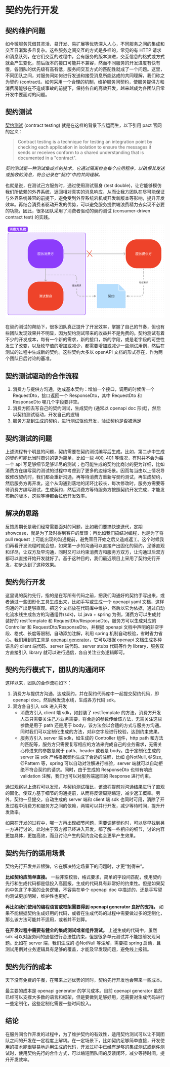 # 契约先行开发


## 契约维护问题

如今微服务凭借其灵活、易开发、易扩展等优势深入人心，不同服务之间的集成和交互日渐繁多且复杂。这些服务之间交互的方式是多样的，常见的有 HTTP 请求和消息队列，在它们交互的过程中，会有服务的版本演进，交互信息的格式或方式就会产生变化，前后版本的接口可能并不兼容，然而不同服务的开发进度有快有慢，各团队的优先级有高有低，服务间交互方式的匹配性就成了一个问题。这里，不同团队之间，对服务间如何进行发送和接受消息所能达成的共同理解，我们称之为契约 (contract)。如何采用一个合理的机制，维护服务间契约，使服务提供方和消费房能够在不造成事故的前提下，保持各自的高效开发，越来越成为各团队日常开发中要面对的问题。

## 契约测试

[契约测试](https://docs.pact.io/#what-is-contract-testing) (contract testing) 就是在这样的背景下应运而生，以下引用 pact 官网的定义：

> Contract testing is a technique for testing an integration point by checking each application in isolation to ensure the messages it sends or receives conform to a shared understanding that is documented in a "contract".

*契约测试是一种测试集成点的技术，它通过隔离检查每个应用程序，以确保其发送或接收的消息，符合记录在“契约”中的共同理解。*

也就是说，在测试己方服务时，通过使用测试替身 (test double)，让它能够模仿我们所依赖的外界系统，返回相对真实的消息响应，从而让我方团队在尽可能保证与外界系统兼容的前提下，避免受到外界系统宕机或开发新版本等影响，提升开发效率。再结合消费者驱动开发的优势，可以避免服务提供端浪费精力去实现不必要的功能，因此，很多团队采用了消费者驱动的契约测试 (consumer-driven contract test) 的实践。

![test double](./pictures/consumer-driven-contract-test.png)

在契约测试的帮助下，很多团队真正提升了开发效率，掌握了自己的节奏，但也有些团队发现效果并不明显，因为契约测试带来的收益并不是免费的。契约测试有着不少的开发成本，每有一个新的需求，新的接口，新的字段，或是老字段的可空性发生了改变，以及枚举值的增加或减少，都需要增加或减少一些测试用例，然后在测试的过程中生成新的契约。这些契约大多以 openAPI 文档的形式存在，作为两个团队日后讨论的基准。

## 契约测试驱动的合作流程

1. 消费方与提供方沟通，达成基本契约：增加一个接口，调用的时候传一个 RequestDto，接口返回一个 ResponseDto，其中 RequestDto 和 ResponseDto 哪几个字段要非空。
2. 消费方回去写自己的契约测试，生成契约 (通常以 openapi doc 形式)，然后以契约测试驱动，开发自己的逻辑
3. 服务方拿到生成的契约，进行测试驱动开发，验证契约是否被满足

## 契约测试的问题

上述流程有个明显的问题，契约需要在契约测试编写后生成。比如，第二步中生成的契约可能比当时商讨的更为简单，比如一些 400, 401 等情况，有时并不会为每一个 api 写足够细节足够详尽的测试；也可能生成的契约比商讨的更为详细，比如消费方在编写契约测试的过程中考虑到了更多的边缘场景。因而每当由以上情况导致修改契约时，我们都会重新沟通，再等待消费方重新写契约测试，再生成契约，然后服务方再开发。这个从沟通到落地的闭环比较长，每次修改时，服务方需要等待消费方编写测试，生成契约，然后消费方等待服务方按照契约开发完成，才能发布新的版本，这些等待都会拉低开发效率。

## 解决的思路

反馈周期长是我们经常需要面对的问题，比如我们要搞快速迭代，定期 showcase，就是为了及时得到客户的反馈；再比如我们搞结对编程，也是为了将 pull request 上可能出现的沟通提前，避免盲目开始之后又造成返工。这个时候我们再看开发流程时就会想，如果第一步的沟通可以直接产出固化的契约，足够直观和详尽，让双方及早沟通，同时又可以约束消费方和服务方双方，让沟通过后双方都可以直接开始开发就好了。基于这种目的，我们最近项目上采用了契约先行开发，初步达到了这种效果。

## 契约先行开发

这里说的契约先行，指的是在写所有代码之前，把我们沟通好的契约手写出来，或者通过一些图形化工具生成出来，比如手写或生成一个 openapi yaml 文档，这样沟通的产出足够直观。把这个文档放在代码库中维护，然后以它为依据，通过自动化流水线生成各方的沟通组件(sdk)，以 java + spring 为例，消费方可以生成封装好的 restTemplate 和 RequestDto/ResponseDto，服务方可以生成对应的 Controller 和 RequestDto/ResponseDto，并根据 openapi 文档中声明的非空字段、格式、长度等限制，自动添加注解，利用 spring 机制自动校验，省时省力省心。我们用到的工具是 [openapi generator](https://github.com/OpenAPITools/openapi-generator)，它可以根据 openapi 文档生成多种语言的 client 端代码、server 端代码、server stubs 代码等作为 library，服务双方直接引入 library 就可以进行通信，各自关注业务逻辑即可。

## 契约先行模式下，团队的沟通闭环

这样以来，团队的合作流程如下：

1. 消费方与提供方沟通，达成契约，并在契约代码库中一起提交契约代码，即 openapi doc。然后触发流水线，生成各方代码 sdk。
2. 双方各自引入 sdk 进入开发
    * 消费方引入 client 端 sdk，如封装了 restTemplate 的方法，消费方开发人员只需要关注己方业务需要，将合适的参数传给该方法，无需关注这些参数是用于 path 还是用于 body，该方法会以合适的方式与服务方沟通。同时我们可以定制化生成的方法，对非空字段进行校验，达到约束效果。
    * 服务方引入 server 端 sdk，如生成的 Controller 组件，http path 和方法的匹配等，服务方只需要复写相应的方法来完成自己的业务需求，无需关心传进来的参数是属于 path、header 或者是 body。由于定制化生成的 server 端 sdk 严格根据契约生成了合适的注解，比如 @NotNull, @Size, @Pattern 等，spring 可以自动对注解进行校验，server 端就可以自动拒绝不符合契约的请求。同时，由于生成的 ResponseDto 也带有响应 validation 注解，我们也可以对服务端返回的 Response 进行约束。

通过观察以上流程可以发现，与契约测试相比，该流程提前对沟通结果进行了直观的固化，使双方基于细节的沟通提前，从而将反馈周期缩短，减少返工概率。另外，契约一旦提交，自动生成的 server 端和 client 端 sdk 也同时可用，消除了开发过程中消费方和服务方之间的依赖，两端可以并行开发，减少等待时间，提升开发效率。

如果在开发的过程中，哪一方再出现细节问题，需要调整契约时，可以尽早找到另一方进行讨论。此时由于双方都已经进入开发，都了解一些相应的细节，讨论内容更加具体，更加高效，而且讨论产生的契约变动也会更早产生效果。

## 契约先行的适用场景

契约先行开发并非银弹，它在解决特定场景下的问题时，才更“划得来”。

**比如契约应简单直接。** 一些非空校验，格式要求，简单的字段间匹配，使用契约先行和生成代码都是低投入高回报，生成的代码具有非常好的约束性。但是如果契约中包含了丰富的业务逻辑，不容易在单个 openapi doc 中描述的，还是手写契约测试更加明晰，维护性也更好。

**再比如我们使用的编程语言或框架需要得到 openapi generator 良好的支持。** 如果不能根据契约生成好用的代码，或者在生成代码的过程中需要做过多的定制化，那么该方法可能并不适用，或者并不划算。

**在开发过程中需要有健全的集成测试或者组件测试。** 上述生成的代码中，虽然 sdk 可以对服务间的通信进行合法性约束，但是很多单元测试并不能提前发现问题。比如在 server 端，我们生成的 @NotNull 等注解，需要把 spring 启动，且测试用例对业务逻辑具有足够的覆盖，才能及早发现问题，避免线上报错。


## 契约先行的成本

天下没有免费的午餐，在带来上述优势的同时，契约先行开发也会带来一些成本。

最主要的成本是 openapi generator 的学习成本。目前 openapi generator 虽然已经可以支撑大多数的语言和框架，但是要做到足够好用，还需要对生成代码进行一些定制化，这些定制化需要一些时间投入。

## 结论

在服务间合作开发的过程中，为了维护契约的有效性，适用契约测试可以让不同团队之间的开发在一定程度上解耦。在一定场景下，比如契约足够简单直接，开发使用的技术能很容易地适用生成的代码，开发过程中已经有足够的集成测试或组件测试时，使用契约先行的合作方式，可以缩短团队间的反馈闭环，减少等待时间，提升开发效率。

<!-- ## 其他问题

#### 消费方不可见问题

以上我们所说的开发流程，都是始于消费方提出需求，服务方为满足需求提供改动，因此服务方在不破坏既有契约的前提下，提供服务升级。但是随着时间的发展，有些消费方可能已经没人维护，或服务方已经不知道某些消费方，这时如果服务方由于某种需求，导致一些变化不能向后兼容，便容易诱发生产环境事故。这种情况属于提供方驱动 (provider-driven) 的变化，如果这种模式在团队中较为常见，契约测试的解决方式是可以通过契约测试的是，


## 契约维护与更新

当改动契约不能向后兼容时，

一个api一个api沟通


契约维护与更新
通过契约和代码生成避免无效请求和无效响应 -->

